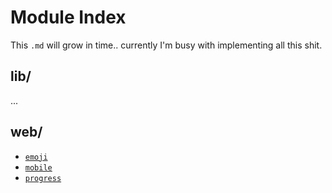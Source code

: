 # Module Index
This `.md` will grow in time.. currently I'm busy with implementing all this shit.

## **lib**/
...

## **web**/
* [`emoji`](emoji.md)
* [`mobile`](mobile.md)
* [`progress`](progress.md)

